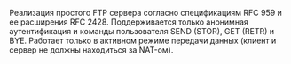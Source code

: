 Реализация простого FTP сервера согласно спецификациям RFC 959 и ее расширения RFС 2428. Поддерживается только анонимная аутентификация и команды пользователя SEND (STOR), GET (RETR) и BYE. Работает только в активном режиме передачи данных (клиент и сервер не должны находиться за NAT-ом).
